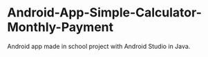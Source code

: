 # Android-App-Simple-Calculator-Monthly-Payment
Android app made in school project with Android Studio in Java.
